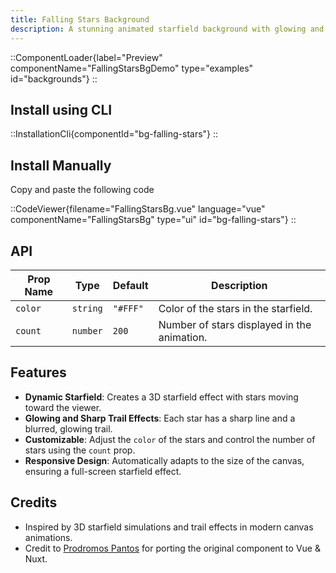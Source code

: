 ```yaml
---
title: Falling Stars Background
description: A stunning animated starfield background with glowing and sharp trail effects.
---
```


::ComponentLoader{label="Preview" componentName="FallingStarsBgDemo" type="examples" id="backgrounds"}
::

## Install using CLI

::InstallationCli{componentId="bg-falling-stars"}
::

## Install Manually

Copy and paste the following code

::CodeViewer{filename="FallingStarsBg.vue" language="vue" componentName="FallingStarsBg" type="ui" id="bg-falling-stars"}
::

## API

| Prop Name | Type     | Default  | Description                                 |
| --------- | -------- | -------- | ------------------------------------------- |
| `color`   | `string` | `"#FFF"` | Color of the stars in the starfield.        |
| `count`   | `number` | `200`    | Number of stars displayed in the animation. |

## Features

- **Dynamic Starfield**: Creates a 3D starfield effect with stars moving toward the viewer.
- **Glowing and Sharp Trail Effects**: Each star has a sharp line and a blurred, glowing trail.
- **Customizable**: Adjust the `color` of the stars and control the number of stars using the `count` prop.
- **Responsive Design**: Automatically adapts to the size of the canvas, ensuring a full-screen starfield effect.

## Credits

- Inspired by 3D starfield simulations and trail effects in modern canvas animations.
- Credit to [Prodromos Pantos](https://github.com/prpanto) for porting the original component to Vue & Nuxt.
